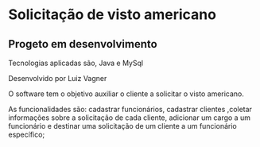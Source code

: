 <h1>Solicitação de visto americano</h1>
<h2>Progeto em desenvolvimento</h2>
<p>Tecnologias aplicadas são, Java e MySql</p>
<p>Desenvolvido por Luiz Vagner</p>
<p>O software tem o objetivo auxiliar o cliente a solicitar o visto americano.</p>
<p>As funcionalidades são: cadastrar funcionários, cadastrar clientes ,coletar informações sobre a solicitação de cada cliente, adicionar um cargo a um funcionário e destinar uma solicitação de um cliente a um funcionário específico;</p>
